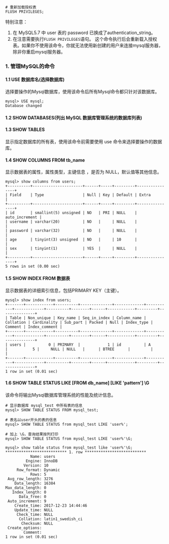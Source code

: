 ```
# 重新加载授权表
FLUSH PRIVILEGES;
```

特别注意：

1. 在 MySQL5.7 中 user 表的 password 已换成了authentication_string。
2. 在注意需要执行`FLUSH PRIVILEGES`语句。 这个命令执行后会重新载入授权表。如果你不使用该命令，你就无法使用新创建的用户来连接mysql服务器，除非你重启mysql服务器。

### 1. 管理MySQL的命令
#### 1.1 USE 数据库名(选择数据库)
选择要操作的Mysql数据库，使用该命令后所有Mysql命令都只针对该数据库。

```
mysql> USE mysql;
Database changed
```
#### 1.2 SHOW DATABASES(列出 MySQL 数据库管理系统的数据库列表)
#### 1.3 SHOW TABLES
显示指定数据库的所有表，使用该命令前需要使用 use 命令来选择要操作的数据库。
#### 1.4 SHOW COLUMNS FROM tb_name
显示数据表的属性，属性类型，主键信息 ，是否为 NULL，默认值等其他信息。

```
mysql> show columns from users;
+----------+----------------------+------+-----+---------+----------------+
| Field    | Type                 | Null | Key | Default | Extra          |
+----------+----------------------+------+-----+---------+----------------+
| id       | smallint(5) unsigned | NO   | PRI | NULL    | auto_increment |
| username | varchar(20)          | NO   |     | NULL    |                |
| password | varchar(32)          | NO   |     | NULL    |                |
| age      | tinyint(3) unsigned  | NO   |     | 10      |                |
| sex      | tinyint(1)           | YES  |     | NULL    |                |
+----------+----------------------+------+-----+---------+----------------+
5 rows in set (0.00 sec)
```
#### 1.5 SHOW INDEX FROM 数据表
显示数据表的详细索引信息，包括PRIMARY KEY（主键）。

```
mysql> show index from users;
+-------+------------+----------+--------------+-------------+-----------+-------------+----------+--------+------+------------+---------+---------------+
| Table | Non_unique | Key_name | Seq_in_index | Column_name | Collation | Cardinality | Sub_part | Packed | Null | Index_type | Comment | Index_comment |
+-------+------------+----------+--------------+-------------+-----------+-------------+----------+--------+------+------------+---------+---------------+
| users |          0 | PRIMARY  |            1 | id          | A         |           5 |     NULL | NULL   |      | BTREE      |         |               |
+-------+------------+----------+--------------+-------------+-----------+-------------+----------+--------+------+------------+---------+---------------+
1 row in set (0.01 sec)
```
#### 1.6 SHOW TABLE STATUS LIKE [FROM db_name] [LIKE 'pattern'] \G 
该命令将输出Mysql数据库管理系统的性能及统计信息。

```
# 显示数据库 mysql_test 中所有表的信息
mysql> SHOW TABLE STATUS FROM mysql_test;   

# 表名以user开头的表的信息
mysql> SHOW TABLE STATUS from mysql_test LIKE 'user%';

# 加上 \G，查询结果按列打印
mysql> SHOW TABLE STATUS from mysql_test LIKE 'user%'\G;
```
```
mysql> show table status from mysql_test like 'user%'\G;
*************************** 1. row ***************************
           Name: users
         Engine: InnoDB
        Version: 10
     Row_format: Dynamic
           Rows: 5
 Avg_row_length: 3276
    Data_length: 16384
Max_data_length: 0
   Index_length: 0
      Data_free: 0
 Auto_increment: 9
    Create_time: 2017-12-23 14:44:46
    Update_time: NULL
     Check_time: NULL
      Collation: latin1_swedish_ci
       Checksum: NULL
 Create_options:
        Comment:
1 row in set (0.01 sec)
```